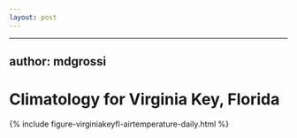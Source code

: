 ```yaml
---
layout: post
---
```

---
author: mdgrossi
---

# Climatology for Virginia Key, Florida

{% include figure-virginiakeyfl-airtemperature-daily.html %}

